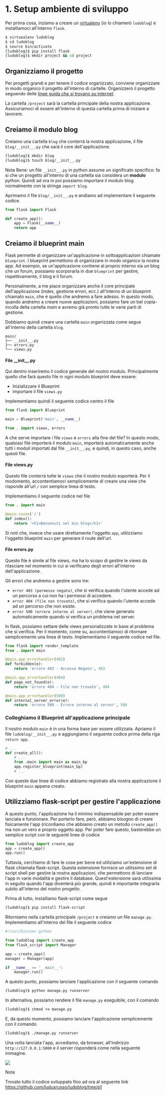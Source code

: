 # 1. Setup ambiente di sviluppo

Per prima cosa, inziamo a creare un [virtualenv](../virtualenv.md) (io lo chiamerò `ludoblog`) e installiamoci all'interno `flask`.

```bash
$ virtuealenv ludoblog
$ cd ludoblog
$ source bin/activate
(ludoblog)$ pip install flask
(ludoblog)$ mkdir project && cd project
```

## Organizziamo il progetto
Per progetti grandi e per tenere il codice organizzato, conviene organizzare in modo organico il progetto all'interno di cartelle. Organizzerò il progetto seguendo delle [linee guida che si trovano su internet](http://flask.pocoo.org/docs/0.12/patterns/packages/).

La cartella `/project` sarà la cartella principale della nostra applicazione. Assicuriamoci di essere all'interno di questa cartella prima di iniziare a lavorare.

## Creiamo il modulo blog
Creiamo una cartella `blog` che conterrà la nostra applicazione, il file `blog/__init__.py` che sarà il core dell'applicazione.

```bash
(ludoblog)$ mkdir blog
(ludoblog)$ touch blog/__init__.py
```

Nota Bene: un file `__init__.py` in python assume un significato specifico: fa si che un progetto all'interno di una cartella sia considera un **modulo** python. Quindi ad ora in poi possiamo importare il modulo blog normalmente con la stringa `import blog`.

Aprimamo il file `blog/__init__.py` e andiamo ad implementare il seguente codice.

```python
from flask import Flask

def create_app():
    app = Flask(__name__)
    return app
```


## Creiamo il blueprint main

Flask permette di organizzare un'applicazione in sottoapplicazioni chiamate `blueprint`. I blueprint permettono di organizzare in modo organico la nostra app. Ad esempio, se un'applicazione contiene al proprio interno sia un blog che un forum, possiamo scorporarla in due `blueprint` per gestire, rispettivamente, il blog e il forum.

Personalmente, a me piace organizzare anche il core principale dell'applicazione (index, gestione errori, ecc.) all'interno di un blueprint chiamato `main`, che è quello che andremo a fare adesso. In questo modo, quando andremo a creare nuove applicazioni, possiamo fare un bel copia-incolla della cartella *main* e avremo già pronto tutte le varie parti di gestione.

Dobbiamo quindi creare una cartella `main` organizzata come segue all'interno della cartella `blog`.

```
main/
├── __init__.py
├── errors.py
└── views.py
```

#### File \_\_init\_\_.py
Qui dentro inseriremo il codice generale del nostro modulo. Principalmente quello che farà questo file in ogni modulo blueprint deve essere:

- Inizializzare il Blueprint
- importare il file `views.py`

Implementiamo quindi il seguente codice centro il file

```python
from flask import Blueprint

main = Blueprint('main', __name__)

from . import views, errors
```

A che serve importare i file `views` e `errors` alla fine del file? In questo modo, qualsiasi file importerà il modulo `main`, importerà automaticamente anche tutti i moduli importati dal file `__init__.py`, e quindi, in questo caso, anche questi file.

#### File views.py

Questo file conterrà tutte le `views` che il nostro modulo esporterà. Per il modomento, accontentiamoci semplicemente di creare una view che risponde all'url `/` con semplice linea di testo.

Implementiamo il seguente codice nel file

```python
from . import main

@main.route('/')
def index():
    return '<h1>Benvenuti nel mio blog</h1>'
```

Si noti che, invece che usare direttamente l'oggetto `app`, utilizziamo l'oggetto blueprint `main` per generare il route dell'url.

#### File errors.py

Questo file è simile al file views, ma ha lo scopo di gestire le views da rilasciare nel momento in cui si verificano degli errori all'interno dell'applicazione.

Gli errori che andremo a gestire sono tre:

 - `error 403 (permesso negato)`, che si verifica quando l'utente accede ad un percorso a cui non ha i permessi di accedere.
 - `error 404 (file non trovato)`, che si verifica quando l'utente accede ad un percorso che non esiste.
 - `error 500 (errore interno al server)`, che viene generato automaticamente quando si verifica un problema nel server.

In flask, possiamo settare delle views personalizzate in base al problema che si verifica. Per il momento, come su, accontentiamoci di ritornare semplicemente una linea di testo. Implementiamo il seguente codice nel file.

```python
from flask import render_template
from . import main

@main.app_errorhandler(403)
def forbidden(e):
    return 'errore 403 - Accesso Negato', 403

@main.app_errorhandler(404)
def page_not_found(e):
    return 'errore 404 - File non trovato', 404

@main.app_errorhandler(500)
def internal_server_error(e):
    return 'errore 500 - Errore interno al server', 500
```

### Colleghiamo il Blueprint all'applicazione principale

Il nostro modulo `main` è in una forma base per essere utilizzata. Apriamo il file `ludoblog/__init__.py` e aggiungiamo il seguente codice prima della riga `return app`.

```python
# ...
def create_all():
	# ...
	from .main import main as main_bp
	app.register_blueprint(main_bp)
	# ...
```

Con queste due linee di codice abbiamo registrato alla nostra applicazione il blueprint `main` appena creato.

## Utilizziamo flask-script per gestire l'applicazione

A questo punto, l'applicazione ha il minimo indispensabile per poter essere lanciata e funzionare. Per porterlo fare, però, abbiamo bisogno di creare fisicamente l'app (ricordiamo che abbiamo creato un metodo `create_app()` ma non un vero e proprio oggetto app. Per poter fare questo, basterebbe un semplice script con le seguenti linee di codice

```python
from ludoblog import create_app
app = create_app()
app.run()
```

Tuttavia, cerchiamo di fare le cose per bene ed utiliziamo un'estensione di flask chiamata flask-script. Questa estensione fornisce un utilissimo set di script shell per gestire la nostra applicazioni, che permettono di lanciare l'app in varie modalità e gestire il database. Quest'estensione sarà utilissima in seguito quando l'app diventerà più grande, quindi è importante integrarla subito all'interno del nostro progetto.

Prima di tutto, installiamo flask-script come segue

```bash
(ludoblog)$ pip install flask-script
```

Ritorniamo nella cartella principale `/project` e creiamo un file `manage.py`. Implementiamo all'interno del file il seguente codice

```python
#!/usr/bin/env python

from ludoblog import create_app
from flask_script import Manager

app = create_app()
manager = Manager(app)

if __name__ == '__main__':
    manager.run()
```

A questo punto, possiamo lanciare l'applicazione con il seguente comando

```bash
(ludoblog)$ python manage.py runserver
```

In alternativa, possiamo rendere il file `manage.py` eseguibile, con il comando

```bash
(ludoblog)$ chmod +x manage.py
```

E, da questo momento, possiamo lanciare l'applicazione semplicemente con il comando

```bash
(ludoblog)$ ./manage.py runserver
```
Una volta lanciata l'app, accediamo, da browser, all'indirizzo `http://127.0.0.1:5000` e il server risponderà come nella seguente immagine.

![](img/index.png)

Note

Trovate tutto il codice sviluppato fino ad ora al seguente link <https://github.com/ludusrusso/ludoblog/tree/p1>

